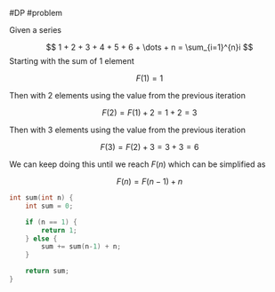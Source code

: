 #DP #problem

Given a series

$$
1 + 2 + 3 + 4 + 5 + 6 + \dots + n = \sum_{i=1}^{n}i
$$
Starting with the sum of 1 element

$$
F(1) = 1
$$

Then with 2 elements using the value from the previous iteration

$$
F(2) = F(1) + 2 = 1 + 2 = 3
$$

Then with 3 elements using the value from the previous iteration

$$
F(3) = F(2) + 3 = 3 + 3 = 6
$$

We can keep doing this until we reach $F(n)$ which can be simplified as

$$
F(n) = F(n-1) + n
$$

```cpp
int sum(int n) {
	int sum = 0;

	if (n == 1) {
		return 1;
	} else {
		sum += sum(n-1) + n;
	}

	return sum;
}
```

